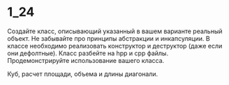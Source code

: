 # 1_24

Создайте класс, описывающий указанный в вашем варианте реальный объект. Не забывайте про принципы абстракции и инкапсуляции.
В классе необходимо реализовать конструктор и деструктор (даже если они дефолтные). Класс разбейте на hpp и cpp файлы. Продемонстрируйте использование вашего класса.

Куб, расчет площади, объема и длины диагонали.

